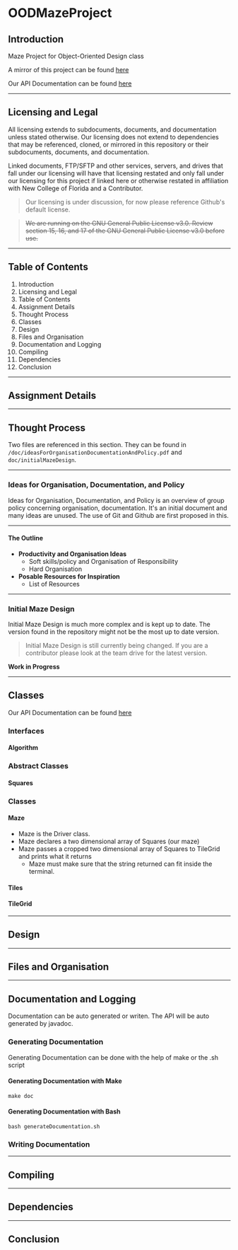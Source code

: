 
# OODMazeProject

## Introduction
Maze Project for Object-Oriented Design class

A mirror of this project can be found [here](https://git.hunterchasens.com/hchasens/OODMazeProject)

Our API Documentation can be found [here](https://yoyou446.github.io/OODMazeProject/Driver.html)

***
## Licensing and Legal

All licensing extends to subdocuments, documents, and documentation unless stated otherwise. Our licensing does not extend to dependencies that may be referenced, cloned, or mirrored in this repository or their subdocuments, documents, and documentation.

Linked documents, FTP/SFTP and other services, servers, and drives that fall under our licensing will have that licensing restated and only fall under our licensing for this project if linked here or otherwise restated in affiliation with New College of Florida and a Contributor.

>Our licensing is under discussion, for now please reference Github's default license.

 > ~~We are running on the GNU General Public License v3.0. Review section
 > 15, 16, and 17 of the GNU General Public License v3.0 before use.~~

***
## Table of Contents

 1. Introduction
 2. Licensing and Legal
 3. Table of Contents
 4. Assignment Details
 5. Thought Process
 6. Classes
 7. Design
 8. Files and Organisation
 9. Documentation and Logging
 10. Compiling
 11. Dependencies
 12. Conclusion

***
## Assignment Details


***
## Thought Process
Two files are referenced in this section. They can be found in `/doc/ideasForOrganisationDocumentationAndPolicy.pdf` and `doc/initialMazeDesign`.

***
###  Ideas for Organisation, Documentation, and Policy
Ideas for Organisation, Documentation, and Policy is an overview of group policy concerning organisation, documentation. It's an initial document and many ideas are unused. The use of Git and Github are first proposed in this.

***
#### The Outline

 - **Productivity and Organisation Ideas**
	 - Soft skills/policy and Organisation of Responsibility
	 - Hard Organisation
- **Posable Resources for Inspiration**
	- List of Resources

***
###  Initial Maze Design
Initial Maze Design is much more complex and is kept up to date. The version found in the repository might not be the most up to date version.

> Initial Maze Design is still currently being changed. If you are a contributor please look at the team drive for the latest version.


**Work in Progress**

***
## Classes
Our API Documentation can be found [here](https://yoyou446.github.io/OODMazeProject/Driver.html)


### Interfaces
#### Algorithm

### Abstract Classes
#### Squares

### Classes

#### Maze
* Maze is the Driver class.
* Maze declares a two dimensional array of Squares (our maze)
* Maze passes a cropped two dimensional array of Squares to TileGrid and prints what it returns
  * Maze must make sure that the string returned can fit inside the terminal.  

#### Tiles

#### TileGrid

***
## Design

***
## Files and Organisation

***
## Documentation and Logging
Documentation can be auto generated or writen. The API will be auto generated by javadoc.

### Generating Documentation
Generating Documentation can be done with the help of make or the .sh script

#### Generating Documentation with Make
    make doc
#### Generating Documentation with Bash
    bash generateDocumentation.sh
### Writing Documentation

***
## Compiling

***
## Dependencies

***
## Conclusion
